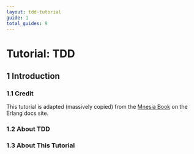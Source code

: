 ```yaml
---
layout: tdd-tutorial
guide: 1
total_guides: 9
---
```

# Tutorial: TDD

## 1 Introduction

### 1.1 Credit

This tutorial is adapted (massively copied) from the
<a href="http://www.erlang.org/doc/apps/mnesia/Mnesia_chap1.html">Mnesia
Book</a> on the Erlang docs site.

### 1.2 About TDD

### 1.3 About This Tutorial
